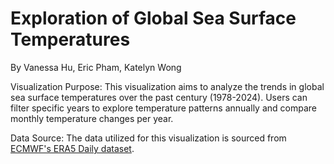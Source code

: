 # Exploration of Global Sea Surface Temperatures
By Vanessa Hu, Eric Pham, Katelyn Wong

Visualization Purpose:
This visualization aims to analyze the trends in global sea surface temperatures over the past century (1978-2024). Users can filter specific years to explore temperature patterns annually and compare monthly temperature changes per year.

Data Source:
The data utilized for this visualization is sourced from [ECMWF's ERA5 Daily dataset](https://sites.ecmwf.int/data/c3sci/era5-daily/data/).

